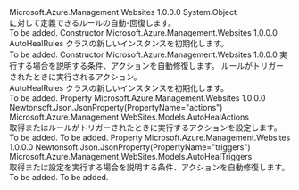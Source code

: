 <Type Name="AutoHealRules" FullName="Microsoft.Azure.Management.WebSites.Models.AutoHealRules">
  <TypeSignature Language="C#" Value="public class AutoHealRules" />
  <TypeSignature Language="ILAsm" Value=".class public auto ansi beforefieldinit AutoHealRules extends System.Object" />
  <TypeSignature Language="DocId" Value="T:Microsoft.Azure.Management.WebSites.Models.AutoHealRules" />
  <TypeSignature Language="VB.NET" Value="Public Class AutoHealRules" />
  <TypeSignature Language="F#" Value="type AutoHealRules = class" />
  <AssemblyInfo>
    <AssemblyName>Microsoft.Azure.Management.Websites</AssemblyName>
    <AssemblyVersion>1.0.0.0</AssemblyVersion>
  </AssemblyInfo>
  <Base>
    <BaseTypeName>System.Object</BaseTypeName>
  </Base>
  <Interfaces />
  <Docs>
    <summary>
            に対して定義できるルールの自動-回復します。
            </summary>
    <remarks>To be added.</remarks>
  </Docs>
  <Members>
    <Member MemberName=".ctor">
      <MemberSignature Language="C#" Value="public AutoHealRules ();" />
      <MemberSignature Language="ILAsm" Value=".method public hidebysig specialname rtspecialname instance void .ctor() cil managed" />
      <MemberSignature Language="DocId" Value="M:Microsoft.Azure.Management.WebSites.Models.AutoHealRules.#ctor" />
      <MemberSignature Language="VB.NET" Value="Public Sub New ()" />
      <MemberType>Constructor</MemberType>
      <AssemblyInfo>
        <AssemblyName>Microsoft.Azure.Management.Websites</AssemblyName>
        <AssemblyVersion>1.0.0.0</AssemblyVersion>
      </AssemblyInfo>
      <Parameters />
      <Docs>
        <summary>
            AutoHealRules クラスの新しいインスタンスを初期化します。
            </summary>
        <remarks>To be added.</remarks>
      </Docs>
    </Member>
    <Member MemberName=".ctor">
      <MemberSignature Language="C#" Value="public AutoHealRules (Microsoft.Azure.Management.WebSites.Models.AutoHealTriggers triggers = null, Microsoft.Azure.Management.WebSites.Models.AutoHealActions actions = null);" />
      <MemberSignature Language="ILAsm" Value=".method public hidebysig specialname rtspecialname instance void .ctor(class Microsoft.Azure.Management.WebSites.Models.AutoHealTriggers triggers, class Microsoft.Azure.Management.WebSites.Models.AutoHealActions actions) cil managed" />
      <MemberSignature Language="DocId" Value="M:Microsoft.Azure.Management.WebSites.Models.AutoHealRules.#ctor(Microsoft.Azure.Management.WebSites.Models.AutoHealTriggers,Microsoft.Azure.Management.WebSites.Models.AutoHealActions)" />
      <MemberSignature Language="VB.NET" Value="Public Sub New (Optional triggers As AutoHealTriggers = null, Optional actions As AutoHealActions = null)" />
      <MemberSignature Language="F#" Value="new Microsoft.Azure.Management.WebSites.Models.AutoHealRules : Microsoft.Azure.Management.WebSites.Models.AutoHealTriggers * Microsoft.Azure.Management.WebSites.Models.AutoHealActions -&gt; Microsoft.Azure.Management.WebSites.Models.AutoHealRules" Usage="new Microsoft.Azure.Management.WebSites.Models.AutoHealRules (triggers, actions)" />
      <MemberType>Constructor</MemberType>
      <AssemblyInfo>
        <AssemblyName>Microsoft.Azure.Management.Websites</AssemblyName>
        <AssemblyVersion>1.0.0.0</AssemblyVersion>
      </AssemblyInfo>
      <Parameters>
        <Parameter Name="triggers" Type="Microsoft.Azure.Management.WebSites.Models.AutoHealTriggers" />
        <Parameter Name="actions" Type="Microsoft.Azure.Management.WebSites.Models.AutoHealActions" />
      </Parameters>
      <Docs>
        <param name="triggers">実行する場合を説明する条件、アクションを自動修復します。</param>
        <param name="actions">ルールがトリガーされたときに実行されるアクション。</param>
        <summary>
            AutoHealRules クラスの新しいインスタンスを初期化します。
            </summary>
        <remarks>To be added.</remarks>
      </Docs>
    </Member>
    <Member MemberName="Actions">
      <MemberSignature Language="C#" Value="public Microsoft.Azure.Management.WebSites.Models.AutoHealActions Actions { get; set; }" />
      <MemberSignature Language="ILAsm" Value=".property instance class Microsoft.Azure.Management.WebSites.Models.AutoHealActions Actions" />
      <MemberSignature Language="DocId" Value="P:Microsoft.Azure.Management.WebSites.Models.AutoHealRules.Actions" />
      <MemberSignature Language="VB.NET" Value="Public Property Actions As AutoHealActions" />
      <MemberSignature Language="F#" Value="member this.Actions : Microsoft.Azure.Management.WebSites.Models.AutoHealActions with get, set" Usage="Microsoft.Azure.Management.WebSites.Models.AutoHealRules.Actions" />
      <MemberType>Property</MemberType>
      <AssemblyInfo>
        <AssemblyName>Microsoft.Azure.Management.Websites</AssemblyName>
        <AssemblyVersion>1.0.0.0</AssemblyVersion>
      </AssemblyInfo>
      <Attributes>
        <Attribute>
          <AttributeName>Newtonsoft.Json.JsonProperty(PropertyName="actions")</AttributeName>
        </Attribute>
      </Attributes>
      <ReturnValue>
        <ReturnType>Microsoft.Azure.Management.WebSites.Models.AutoHealActions</ReturnType>
      </ReturnValue>
      <Docs>
        <summary>
            取得またはルールがトリガーされたときに実行するアクションを設定します。
            </summary>
        <value>To be added.</value>
        <remarks>To be added.</remarks>
      </Docs>
    </Member>
    <Member MemberName="Triggers">
      <MemberSignature Language="C#" Value="public Microsoft.Azure.Management.WebSites.Models.AutoHealTriggers Triggers { get; set; }" />
      <MemberSignature Language="ILAsm" Value=".property instance class Microsoft.Azure.Management.WebSites.Models.AutoHealTriggers Triggers" />
      <MemberSignature Language="DocId" Value="P:Microsoft.Azure.Management.WebSites.Models.AutoHealRules.Triggers" />
      <MemberSignature Language="VB.NET" Value="Public Property Triggers As AutoHealTriggers" />
      <MemberSignature Language="F#" Value="member this.Triggers : Microsoft.Azure.Management.WebSites.Models.AutoHealTriggers with get, set" Usage="Microsoft.Azure.Management.WebSites.Models.AutoHealRules.Triggers" />
      <MemberType>Property</MemberType>
      <AssemblyInfo>
        <AssemblyName>Microsoft.Azure.Management.Websites</AssemblyName>
        <AssemblyVersion>1.0.0.0</AssemblyVersion>
      </AssemblyInfo>
      <Attributes>
        <Attribute>
          <AttributeName>Newtonsoft.Json.JsonProperty(PropertyName="triggers")</AttributeName>
        </Attribute>
      </Attributes>
      <ReturnValue>
        <ReturnType>Microsoft.Azure.Management.WebSites.Models.AutoHealTriggers</ReturnType>
      </ReturnValue>
      <Docs>
        <summary>
            取得または設定を実行する場合を説明する条件、アクションを自動修復します。
            </summary>
        <value>To be added.</value>
        <remarks>To be added.</remarks>
      </Docs>
    </Member>
  </Members>
</Type>